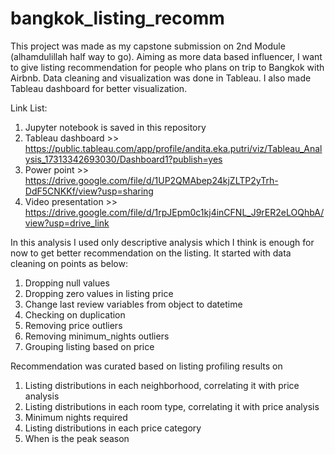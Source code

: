 # bangkok_listing_recomm

This project was made as my capstone submission on 2nd Module (alhamdulillah half way to go).
Aiming as more data based influencer, I want to give listing recommendation for people who plans on trip to Bangkok with Airbnb.
Data cleaning and visualization was done in Tableau. I also made Tableau dashboard for better visualization.

Link List:
1. Jupyter notebook is saved in this repository
2. Tableau dashboard >> https://public.tableau.com/app/profile/andita.eka.putri/viz/Tableau_Analysis_17313342693030/Dashboard1?publish=yes
3. Power point >> https://drive.google.com/file/d/1UP2QMAbep24kjZLTP2yTrh-DdF5CNKKf/view?usp=sharing
4. Video presentation >> https://drive.google.com/file/d/1rpJEpm0c1kj4inCFNL_J9rER2eLOQhbA/view?usp=drive_link

In this analysis I used only descriptive analysis which I think is enough for now to get better recommendation on the listing.
It started with data cleaning on points as below:
1. Dropping null values
2. Dropping zero values in listing price
3. Change last review variables from object to datetime
4. Checking on duplication
5. Removing price outliers
6. Removing minimum_nights outliers
7. Grouping listing based on price

Recommendation was curated based on listing profiling results on
1. Listing distributions in each neighborhood, correlating it with price analysis
2. Listing distributions in each room type, correlating it with price analysis
3. Minimum nights required
4. Listing distributions in each price category
5. When is the peak season
